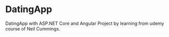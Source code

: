 # DatingApp
DatingApp with ASP.NET Core and Angular
Project by learning from udemy course of Neil Cummings.
